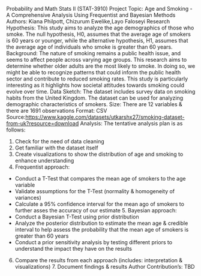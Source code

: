  Probability and Math Stats II (STAT-3910) Project
Topic: Age and Smoking - A Comprehensive Analysis Using Frequentist and Bayesian Methods
Authors: Kiana Philpott, Chizurum Ewelike,Layo Faloseyi
Research Hypothesis: This study aims to analyze the age demographics of those who smoke. The null hypothesis, H0, assumes that the average age of smokers is 60 years or younger, while the alternative hypothesis, H1, assumes that the average age of individuals who smoke is greater than 60 years.
Background: The nature of smoking remains a public health issue, and seems to affect people across varying age groups. This research aims to determine whether older adults are the most likely to smoke. In doing so, we might be able to recognize patterns that could inform the public health sector and contribute to reduced smoking rates. This study is particularly interesting as it highlights how societal attitudes towards smoking could evolve over time.
Data Sketch: The dataset includes survey data on smoking habits from the United Kingdom. The dataset can be used for analyzing demographic characteristics of smokers.
Size: There are 12 variables & there are 1691 observations
Format: CSV
Source:https://www.kaggle.com/datasets/utkarshx27/smoking-dataset-from-uk?resource=download
Analysis: The tentative analysis plan is as follows:
1. Check for the need of data cleaning
2. Get familiar with the dataset itself
3. Create visualizations to show the distribution of age and smoking to enhance understanding
4. Frequentist approach:
- Conduct a T-Test that compares the mean age of smokers to the age variable
- Validate assumptions for the T-Test (normality & homogeneity of variances)
- Calculate a 95% confidence interval for the mean ago of smokers to further asses the accuracy of our estimate 5. Bayesian approach:
- Conduct a Bayesian T-Test using prior distribution
- Analyze the posterior distribution to estimate the mean age & credible interval to help assess the probability that the mean age of smokers is greater than 60 years
- Conduct a prior sensitivity analysis by testing different priors to understand the impact they have on the results
6. Compare the results from each approach (includes: interpretation & visualizations) 7. Document findings & results
Author Contribution’s:
TBD
                                              
